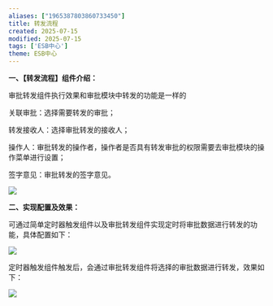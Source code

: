 ```yaml
---
aliases: ["1965387803860733450"]
title: 转发流程
created: 2025-07-15
modified: 2025-07-15
tags: ['ESB中心']
theme: ESB中心
---
```


**一、【转发流程】组件介绍：**

审批转发组件执行效果和审批模块中转发的功能是一样的

关联审批：选择需要转发的审批；

转发接收人：选择审批转发的接收人；

操作人：审批转发的操作者，操作者是否具有转发审批的权限需要去审批模块的操作菜单进行设置；

签字意见：审批转发的签字意见。

![](4a95b50add12c6e0388d7db4016cf933.jpg)

**二、实现配置及效果：**

可通过简单定时器触发组件以及审批转发组件实现定时将审批数据进行转发的功能，具体配置如下：

![](056caedf7ecf3ff5dc2e4cb4a261ffff.jpg)

定时器触发组件触发后，会通过审批转发组件将选择的审批数据进行转发，效果如下：

![](6311030f9688fac7c0e330a516965aab.jpg)